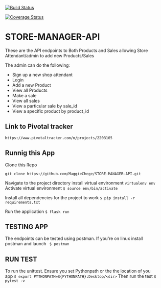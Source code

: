 [![Build Status](https://travis-ci.org/MaggieChege/STORE-MANAGER-API.svg?branch=develop)](https://travis-ci.org/MaggieChege/STORE-MANAGER-API)

[![Coverage Status](https://coveralls.io/repos/github/MaggieChege/STORE-MANAGER-API/badge.png?branch=develop)](https://coveralls.io/github/MaggieChege/STORE-MANAGER-API?branch=develop)

# STORE-MANAGER-API
These are the API endpoints to Both Products and Sales allowing Store Attendant/admin to add new Products/Sales 

The admin can do the following:

- Sign up  a new shop attendant
- Login 
- Add a new Product
- View all Products
- Make a sale
- View all sales
- View a particular sale by sale_id
- View a specific product by product_id
## Link to Pivotal tracker
```https://www.pivotaltracker.com/n/projects/2203105```

## Runnig this App
  Clone this Repo

```git clone https://github.com/MaggieChege/STORE-MANAGER-API.git```

Navigate to the project directory
install virtual environment
```virtualenv env```
 Activate virtual environment
```$ source env/bin/activate```

 Install all dependencies for the project to work
```$ pip install -r requirements.txt```

 Run the application
```$ flask run ```


## TESTING APP

The endpoints can be tested using postman. If you're on linux install postman and launch
``` $ postman```

## RUN TEST
To run the unittest. Ensure you set Pythonpath or the the location of you app
```$ export PYTHONPATH=${PYTHONPATH}:Desktop/<dir>```
Then run the test
```$ pytest -v```







